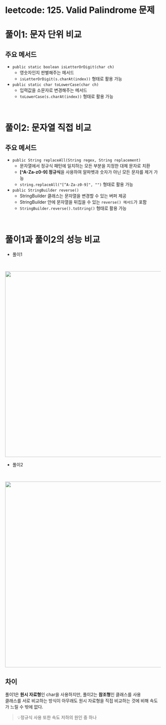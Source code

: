 # leetcode: 125. Valid Palindrome 문제

# 풀이1: 문자 단위 비교
## 주요 메서드
- `public static boolean isLetterOrDigit(char ch)`
  - 영숫자인지 판별해주는 메서드
  - `isLetterOrDigit(s.charAt(index))` 형태로 활용 가능
- `public static char toLowerCase(char ch)`
  - 입력값을 소문자로 변경해주는 메서드
  - `toLowerCase(s.charAt(index))` 형태로 활용 가능
<br/>

# 풀이2: 문자열 직접 비교
## 주요 메서드
- `public String replaceAll(String regex, String replacement)`
  - 문자열에서 정규식 패턴에 일치하는 모든 부분을 지정한 대체 문자로 치환
  - **[^A-Za-z0-9] 정규식**을 사용하여 알파벳과 숫자가 아닌 모든 문자를 제거 가능
  - `string.replaceAll("[^A-Za-z0-9]", "")` 형태로 활용 가능
- `public StringBuilder reverse()`
  - StringBuilder 클래스는 문자열을 변경할 수 있는 버퍼 제공
  - StringBuilder 안에 문자열을 뒤집을 수 있는 `reverse() 메서드`가 포함
  - `StringBuilder.reverse().toString()` 형태로 활용 가능
<br/>

# 풀이1과 풀이2의 성능 비교
- 풀이1
<br/>

<p align="center"><img width="600" src="https://github.com/user-attachments/assets/c4c41dd0-b1b7-4f3c-b23d-90e0014e65a4")
                    
<br/>
<br/>

- 풀이2
<br/>

<p align="center"><img width="600" src="https://github.com/user-attachments/assets/02d42f9b-e798-4a1b-b382-f72081f6c788")

<br/>
<br/>

## 차이
풀이1은 **원시 자료형**인 char을 사용하지만, 풀이2는 **참조형**인 클래스를 사용<br/>
클래스를 서로 비교하는 방식이 아무래도 원시 자료형을 직접 비교하는 것에 비해 속도가 느릴 수 밖에 없다.<br/>

>💡정규식 사용 또한 속도 저하의 원인 중 하나
